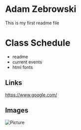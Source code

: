 # Adam Zebrowski

This is my first readme file

# Class Schedule

* readme
* current events
* html fonts

## Links
https://www.google.com/

## Images

![Picture](C:\Users\ajz5346\IdeaProjects\Pictures\NittanyLion.jpg)
